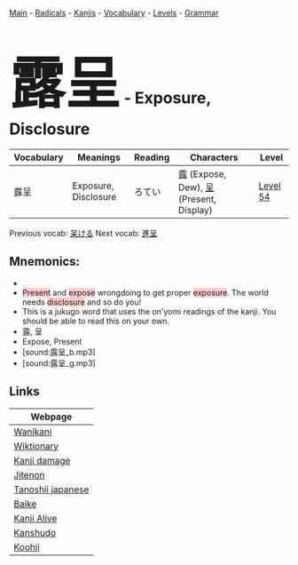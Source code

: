 <style> bigfont {font-size: 100px}</style>
[Main](../README.md) -
[Radicals](../radicals.md) -
[Kanjis](../kanjis.md) -
[Vocabulary](../vocabulary.md) -
[Levels](../levels.md) -
[Grammar](../grammar.md)
# <bigfont> 露呈</bigfont> - Exposure, Disclosure 

| Vocabulary | Meanings | Reading | Characters | Level |
| --- | --- | --- | --- | --- |
| 露呈 | Exposure, Disclosure | ろてい |  [露](../kanjis/露.md) (Expose, Dew), [呈](../kanjis/呈.md) (Present, Display) | [Level 54](../levels/wk_level54.md) |

Previous vocab: [呆ける](呆ける.md) Next vocab: [進呈](進呈.md) 

## Mnemonics:

* 
* <span style="background-color:#ffcccb"> Present</span> and <span style="background-color:#ffcccb"> expose</span> wrongdoing to get proper <span style="background-color:#ffcccb"> exposure</span>. The world needs <span style="background-color:#ffcccb"> disclosure</span> and so do you!
* This is a jukugo word that uses the on'yomi readings of the kanji. You should be able to read this on your own.
* 露, 呈
* Expose, Present
* [sound:露呈_b.mp3]
* [sound:露呈_g.mp3]


## Links 

| Webpage |
| --- |
| [Wanikani          ](https://www.wanikani.com/kanji/露呈) |
| [Wiktionary        ](https://en.wiktionary.org/wiki/露呈) |
| [Kanji damage      ](http://www.kanjidamage.com/kanji/search?utf8=✓&q=露呈) |
| [Jitenon           ](https://jitenon.com/kanji/露呈) |
| [Tanoshii japanese ](https://www.tanoshiijapanese.com/dictionary/kanji.cfm?k=露呈) |
| [Baike             ](https://baike.baidu.com/item/露呈) |
| [Kanji Alive       ](https://app.kanjialive.com/露呈) |
| [Kanshudo          ](https://www.kanshudo.com/searchmn?q=露呈) |
| [Koohii            ](https://kanji.koohii.com/study/kanji/露呈) |
